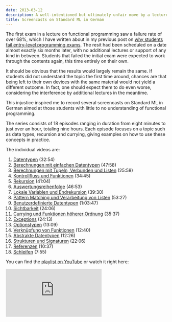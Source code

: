 ```yaml
---
date: 2013-03-12
description: A well-intentioned but ultimately unfair move by a lecture’s organizers inspired me to record a number of screencasts on functional programming.
title: Screencasts on Standard ML in German
---
```


The first exam in a lecture on functional programming saw a failure rate of over
68%, which I have written about in my previous post on [why students fail
entry-level programming
exams](/blog/why-students-fail-entry-level-programming-exams/). The resit had
been scheduled on a date almost exactly six months later, with no additional
lectures or support of any kind in between. Students that failed the initial
exam were expected to work through the contents again, this time entirely on
their own.

It should be obvious that the results would largely remain the same. If students
did not understand the topic the first time around, chances are that being left
to their own devices with the same material would not yield a different outcome.
In fact, one should expect them to do even worse, considering the interference
by additional lectures in the meantime.

This injustice inspired me to record several screencasts on Standard ML in
German aimed at those students with little to no understanding of functional
programming.

The series consists of 18 episodes ranging in duration from eight minutes to
just over an hour, totaling nine hours. Each episode focuses on a topic such as
data types, recursion and currying, giving examples on how to use these concepts
in practice.

The individual videos are:

01. [Datentypen](http://youtu.be/DExIYnh1b5A) (32:54)
02. [Berechnungen mit einfachen Datentypen](http://youtu.be/kHczyI6-IQ8) (47:58)
03. [Berechnungen mit Tupeln, Verbunden und Listen](http://youtu.be/98xy4wS16HY) (25:58)
04. [Kontrollfluss und Funktionen](http://youtu.be/09icasbUSOs) (34:45)
05. [Rekursion](http://youtu.be/ALxoIaZRdzQ) (41:04)
06. [Auswertungsreihenfolge](http://youtu.be/xxCehEeT63A) (46:53)
07. [Lokale Variablen und Endrekursion](http://youtu.be/jGU-ZgLlSuE) (39:30)
08. [Pattern Matching und Verarbeitung von Listen](http://youtu.be/Gz7OXe5ueSA) (53:27)
09. [Benutzerdefinierte Datentypen](http://youtu.be/I-NZqrvQztM) (1:03:47)
10. [Sichtbarkeit](http://youtu.be/Zm5ZN4OPnLs) (24:06)
11. [Currying und Funktionen höherer Ordnung](http://youtu.be/kMmad05B4DA) (35:37)
12. [Exceptions](http://youtu.be/p1iy4E15jF8) (24:13)
13. [Optionstypen](http://youtu.be/n2FqVhyncLU) (13:09)
14. [Verknüpfung von Funktionen](http://youtu.be/ySeArCl8T78) (12:40)
15. [Abstrakte Datentypen](http://youtu.be/QXhuHZVQr6o) (12:26)
16. [Strukturen und Signaturen](http://youtu.be/_twcTqSEdgA) (22:06)
17. [Referenzen](http://youtu.be/gtnhMpEGo_g) (10:37)
18. [Schleifen](http://youtu.be/9qLwmWO5UGA) (7:55)

You can find the [playlist on
YouTube](http://youtube.com/playlist?list=PLvxbiku9hLuGV23Ks2WIzJbvGieCeppzl 'Screencast-series on Standard ML (German)')
or watch it right here:

<iframe class="iframe-youtube" src="http://youtube.com/embed/videoseries?list=PLvxbiku9hLuGV23Ks2WIzJbvGieCeppzl" frameborder="0" allowfullscreen="true">
</iframe>

